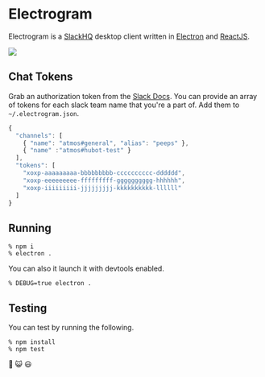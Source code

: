 # Electrogram

Electrogram is a [SlackHQ](https://slack.com/) desktop client written in [Electron](http://electron.atom.io/) and [ReactJS](https://facebook.github.io/react/).

![](https://cloud.githubusercontent.com/assets/38/8422328/d0c94866-1e8e-11e5-91c3-8f54b7c6f98d.gif)

## Chat Tokens

Grab an authorization token from the [Slack Docs](https://api.slack.com/web). You can provide an array of tokens for each slack team name that you're a part of. Add them to `~/.electrogram.json`.

```javascript
{
  "channels": [
    { "name": "atmos#general", "alias": "peeps" },
    { "name" :"atmos#hubot-test" }
  ],
  "tokens": [
    "xoxp-aaaaaaaaa-bbbbbbbbb-cccccccccc-dddddd",
    "xoxp-eeeeeeeee-fffffffff-gggggggggg-hhhhhh",
    "xoxp-iiiiiiiii-jjjjjjjjj-kkkkkkkkkk-llllll"
  ]
}
```

## Running

    % npm i
    % electron .

You can also it launch it with devtools enabled.

    % DEBUG=true electron .

## Testing

You can test by running the following.

    % npm install
    % npm test

:revolving_hearts: :smiley_cat: :smiley:

